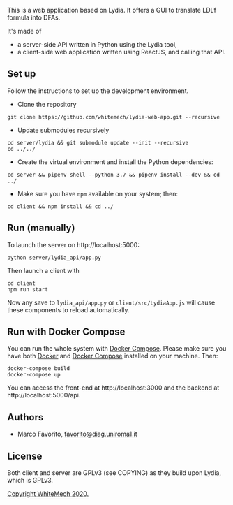 This is a web application based on Lydia. It offers
a GUI to translate LDLf formula into DFAs.

It's made of
- a server-side API written in Python using the Lydia tool,
- a client-side web application written using ReactJS,
  and calling that API.

## Set up

Follow the instructions to set up the development environment.

- Clone the repository
```
git clone https://github.com/whitemech/lydia-web-app.git --recursive
```

- Update submodules recursively
```
cd server/lydia && git submodule update --init --recursive
cd ../../
```

- Create the virtual environment and install the Python dependencies:
```
cd server && pipenv shell --python 3.7 && pipenv install --dev && cd ../
```
- Make sure you have `npm` available on your system; then:
```
cd client && npm install && cd ../
```

## Run (manually)

To launch the server on http://localhost:5000:
```
python server/lydia_api/app.py
```

Then launch a client with
```
cd client
npm run start
```

Now any save to `lydia_api/app.py` or `client/src/LydiaApp.js` will cause these
components to reload automatically.

## Run with Docker Compose

You can run the whole system with [Docker Compose](https://docs.docker.com/compose/). Please make 
sure you have both [Docker](https://www.docker.com/) and 
[Docker Compose](https://docs.docker.com/compose) installed on your machine. Then:
```
docker-compose build
docker-compose up
```

You can access the front-end at http://localhost:3000 and the backend at http://localhost:5000/api.

## Authors

- Marco Favorito, [favorito@diag.uniroma1.it](mailto:favorito@diag.uniroma1.it)

## License

Both client and server are GPLv3 (see COPYING) as they build upon Lydia, which is GPLv3.

[Copyright WhiteMech 2020.](https://whitemech.github.io)
